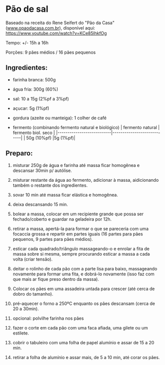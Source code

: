 # Pão de sal

Baseado na receita do Rene Seifert do "Pão da Casa" (www.opaodacasa.com.br), disponível aqui: https://www.youtube.com/watch?v=KCe85lhkfOg

Tempo: +/- 15h a 16h

Porções: 9 pães médios / 16 pães pequenos

## Ingredientes:

 - farinha branca: 500g

 - água fria: 300g (60%)

 - sal: 10 a 15g (2%pf a 3%pf)

 - açucar: 5g (1%pf)

 - gordura (azeite ou manteiga): 1 colher de café

 - fermento (combinando fermento natural e biológico)
 | fermento natural          | fermento biol. seco        |
 |---------------------------|----------------------------|
 |  50g (10%pf)              |5g                    (1%pf)|

## Preparo:

1. misturar 250g de água e farinha até massa ficar homogênea e descansar 30min p/ autólise.

2. misturar restante da água ao fermento, adicionar à massa, aidicionando também o restante dos ingredientes.

3. sovar 10 min até massa ficar elástica e homogênea.

4. deixa descansando 15 min.

5. bolear a massa, colocar em um recipiente grande que possa ser fechado/coberto e guardar na geladeira por 12h.

6. retirar a massa, apertá-la para formar o que se pareceria com uma focaccia grossa e repartir em partes iguais (16 partes para pães pequenos, 9 partes para pães médios).

7. esticar cada quadrado/triângulo massageando-o e enrolar a fita de massa sobre si mesma, sempre procurando esticar a massa a cada volta (criar tensão).

8. deitar o rolinho de cada pão com a parte lisa para baixo, massageando novamente para formar uma fita, e dobrá-lo novamente (isso faz com que mais ar fique preso dentro da massa).

9. Colocar os pães em uma assadeira untada para crescer (até cerca de dobro do tamanho).

10. pré-aquecer o forno a 250ºC enquanto os pães descansam (cerca de 20 a 30min).

11. opcional: polvilhe farinha nos pães

12. fazer o corte em cada pão com uma faca afiada, uma gilete ou um estilete.

13. cobrir o tabuleiro com uma folha de papel alumínio e assar de 15 a 20 min.

14. retirar a folha de alumínio e assar mais, de 5 a 10 min, até corar os pães.

